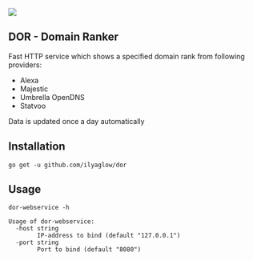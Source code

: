 [![](https://godoc.org/github.com/ilyaglow/dor?status.svg)](http://godoc.org/github.com/ilyaglow/dor)

DOR - Domain Ranker
-------------------

Fast HTTP service which shows a specified domain rank from following providers:
- Alexa
- Majestic
- Umbrella OpenDNS
- Statvoo

Data is updated once a day automatically

## Installation

```
go get -u github.com/ilyaglow/dor
```

## Usage

```
dor-webservice -h

Usage of dor-webservice:
  -host string
    	IP-address to bind (default "127.0.0.1")
  -port string
    	Port to bind (default "8080")
```
